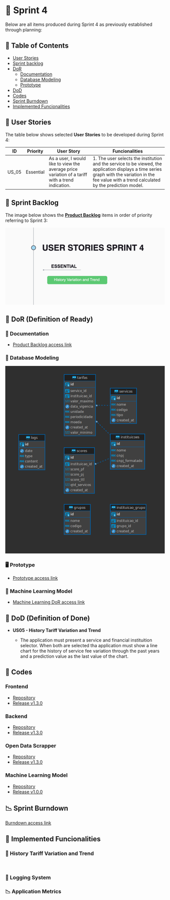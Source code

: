 # 🏁 Sprint 4

Below are all items produced during Sprint 4 as previously established through planning:

## 📑 Table of Contents

- [User Stories](https://github.com/cluster-8/eFinance#-user-stories)
- [Sprint backlog](https://github.com/cluster-8/eFinance#-sprint-backlog)
- [DoR](https://github.com/cluster-8/eFinance#-dor)
  - [Documentation](https://github.com/cluster-8/eFinance#-documentation)
  - [Database Modeling](https://github.com/cluster-8/eFinance#-database-modeling)
  - [Prototype](https://github.com/cluster-8/eFinance#-prototype)
- [DoD](https://github.com/cluster-8/eFinance#-dod)
- [Codes](https://github.com/cluster-8/eFinance#-codes)
- [Sprint Burndown](https://github.com/cluster-8/eFinance#-sprint-burndown)
- [Implemented Funcionalities](https://github.com/cluster-8/eFinance#-implemented-funcionalities)

## 👤 User Stories

The table below shows selected **User Stories** to be developed during Sprint 4:

| ID    | Priority  | User Story                                                                          | Funcionalities                                                                                                                                                                                                     |
| ----- | --------- | ----------------------------------------------------------------------------------- | ------------------------------------------------------------------------------------------------------------------------------------------------------------------------------------------------------------------ |
| US_05 | Essential | As a user, I would like to view the average price variation of a tariff with a trend indication. | 1. The user selects the institution and the service to be viewed, the application displays a time series graph with the variation in the fee value with a trend calculated by the prediction model. |

## 📝 Sprint Backlog

The image below shows the [**Product Backlog**](https://github.com/cluster-8/eFinance/blob/main/docs/v04_c3a_eFinance_-_Product_Backlog.pdf) items in order of priority referring to Sprint 3:

![](https://github.com/cluster-8/eFinance/blob/main/docs/imgs/user-stories-sprint4.jpeg)

## 📜 DoR (Definition of Ready)

### 📂 Documentation

- [Product Backlog access link](https://github.com/cluster-8/eFinance/blob/main/docs/v04_c3a_eFinance_-_Product_Backlog.pdf)

### 🎲 Database Modeling

![](https://github.com/cluster-8/eFinance/blob/main/docs/imgs/database-model-sprint-4.png)

### 🖥️ Prototype

- [Prototype access link](https://www.figma.com/proto/NomgcHgPjuGxlI8yZCOrYx/API-6?node-id=225-2&scaling=min-zoom&page-id=0%3A1)

### 🤖 Machine Learning Model

- [Machine Learning DoR access link](https://github.com/cluster-8/eFinance-ml-model/blob/main/docs/DOR.md)

## 📜 DoD (Definition of Done)

- **US05 - History Tariff Variation and Trend**

  - The application must present a service and financial instituition selector. When both are selected tha application must show a line chart for the history of service fee variation through the past years and a prediction value as the last value of the chart.

## 📃 Codes

### Frontend

- [Repository](https://github.com/cluster-8/eFinance-front)
- [Release v1.3.0](https://github.com/cluster-8/eFinance-front/releases/tag/v1.3.0)

### Backend

- [Repository](https://github.com/cluster-8/eFinance-api)
- [Release v1.3.0](https://github.com/cluster-8/eFinance-api/releases/tag/v1.3.0)

### Open Data Scrapper

- [Repository](https://github.com/cluster-8/eFinance-odata-scrapper)
- [Release v1.3.0](https://github.com/cluster-8/eFinance-odata-scrapper/releases/tag/v1.3.0)

### Machine Learning Model

- [Repository](https://github.com/cluster-8/eFinance-ml-model)
- [Release v1.0.0](https://github.com/cluster-8/eFinance-ml-model/releases/tag/v1.0.0)

## 📉 Sprint Burndown

[Burndown access link](https://github.com/cluster-8/eFinance/blob/main/docs/imgs/sprint-4-burndown.png)

## 💫 Implemented Funcionalities

### 🤖 History Tariff Variation and Trend

![]()

### 📂 Logging System

[]()

### 📉 Application Metrics

[]()